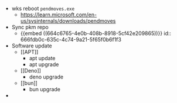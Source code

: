 - wks reboot `pendmoves.exe`
	- https://learn.microsoft.com/en-us/sysinternals/downloads/pendmoves
- Sync pkm repo
	- {{embed ((664c6765-4e0b-408b-8918-5cf42e209865))}}
	  id:: 666fdb0c-635c-4c74-9a21-5f65f0b6f1f3
- Software update
	- [[APT]]
		- apt update
		- apt upgrade
	- [[Deno]]
		- deno upgrade
	- [[bun]]
		- bun upgrade
-